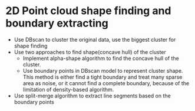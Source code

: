 # 2D Point cloud shape finding and boundary extracting

* Use DBscan to cluster the original data, use the biggest cluster for shape finding
* Use two approaches to find shape(concave hull) of the cluster
    - Implement alpha-shape algorithm to find the concave hull of the cluster.
    - Use boundary points in DBscan model to represent cluster shape. This method is either find a tight boundary and treat many sparse area as noise, or it cannot find a complete boundary, because of the limitation of density-based algorithm. 
* Use split-merge algorithm to extract line segments based on the boundary points